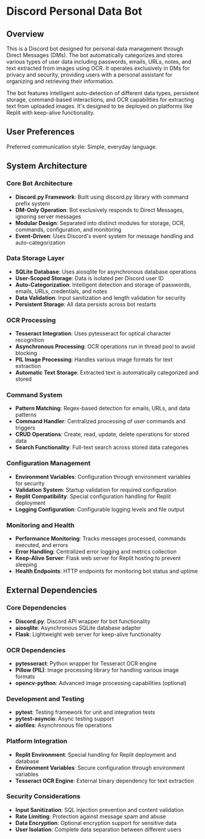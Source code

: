 # Discord Personal Data Bot

## Overview

This is a Discord bot designed for personal data management through Direct Messages (DMs). The bot automatically categorizes and stores various types of user data including passwords, emails, URLs, notes, and text extracted from images using OCR. It operates exclusively in DMs for privacy and security, providing users with a personal assistant for organizing and retrieving their information.

The bot features intelligent auto-detection of different data types, persistent storage, command-based interactions, and OCR capabilities for extracting text from uploaded images. It's designed to be deployed on platforms like Replit with keep-alive functionality.

## User Preferences

Preferred communication style: Simple, everyday language.

## System Architecture

### Core Bot Architecture
- **Discord.py Framework**: Built using discord.py library with command prefix system
- **DM-Only Operation**: Bot exclusively responds to Direct Messages, ignoring server messages
- **Modular Design**: Separated into distinct modules for storage, OCR, commands, configuration, and monitoring
- **Event-Driven**: Uses Discord's event system for message handling and auto-categorization

### Data Storage Layer
- **SQLite Database**: Uses aiosqlite for asynchronous database operations
- **User-Scoped Storage**: Data is isolated per Discord user ID
- **Auto-Categorization**: Intelligent detection and storage of passwords, emails, URLs, credentials, and notes
- **Data Validation**: Input sanitization and length validation for security
- **Persistent Storage**: All data persists across bot restarts

### OCR Processing
- **Tesseract Integration**: Uses pytesseract for optical character recognition
- **Asynchronous Processing**: OCR operations run in thread pool to avoid blocking
- **PIL Image Processing**: Handles various image formats for text extraction
- **Automatic Text Storage**: Extracted text is automatically categorized and stored

### Command System
- **Pattern Matching**: Regex-based detection for emails, URLs, and data patterns
- **Command Handler**: Centralized processing of user commands and triggers
- **CRUD Operations**: Create, read, update, delete operations for stored data
- **Search Functionality**: Full-text search across stored data categories

### Configuration Management
- **Environment Variables**: Configuration through environment variables for security
- **Validation System**: Startup validation for required configuration
- **Replit Compatibility**: Special configuration handling for Replit deployment
- **Logging Configuration**: Configurable logging levels and file output

### Monitoring and Health
- **Performance Monitoring**: Tracks messages processed, commands executed, and errors
- **Error Handling**: Centralized error logging and metrics collection
- **Keep-Alive Server**: Flask web server for Replit hosting to prevent sleeping
- **Health Endpoints**: HTTP endpoints for monitoring bot status and uptime

## External Dependencies

### Core Dependencies
- **Discord.py**: Discord API wrapper for bot functionality
- **aiosqlite**: Asynchronous SQLite database adapter
- **Flask**: Lightweight web server for keep-alive functionality

### OCR Dependencies
- **pytesseract**: Python wrapper for Tesseract OCR engine
- **Pillow (PIL)**: Image processing library for handling various image formats
- **opencv-python**: Advanced image processing capabilities (optional)

### Development and Testing
- **pytest**: Testing framework for unit and integration tests
- **pytest-asyncio**: Async testing support
- **aiofiles**: Asynchronous file operations

### Platform Integration
- **Replit Environment**: Special handling for Replit deployment and database
- **Environment Variables**: Secure configuration through environment variables
- **Tesseract OCR Engine**: External binary dependency for text extraction

### Security Considerations
- **Input Sanitization**: SQL injection prevention and content validation
- **Rate Limiting**: Protection against message spam and abuse
- **Data Encryption**: Optional encryption support for sensitive data
- **User Isolation**: Complete data separation between different users